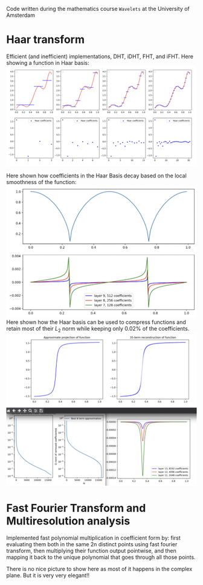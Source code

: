 Code written during the mathematics course `Wavelets` at the University of Amsterdam

# Haar transform

Efficient (and inefficient) implementations, DHT, iDHT, FHT, and iFHT. Here showing a function in Haar basis:
![function in haar basis](sampling_transform.png)

Here shown how coefficients in the Haar Basis decay based on the local smoothness of the function:
![analyzing coefficient decay for nonsmooth function](smoothness_coefficients.png)
Here shown how the Haar basis can be used to compress functions and retain most of their $L_2$ norm while keeping only 0.02% of the coefficients.
![compressing a function](compression.png)

# Fast Fourier Transform and Multiresolution analysis

Implemented fast polynomial multiplication in coefficient form by: first evaluating them both in the same 2n distinct points using fast fourier transform, then multiplying their function output pointwise, and then mapping it back to the unique polynomial that goes through all those points.

There is no nice picture to show here as most of it happens in the complex plane. But it is very very elegant!!